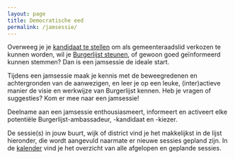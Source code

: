 ```yaml
---
layout: page
title: Democratische eed 
permalink: /jamsessie/
---
```

Overweeg je je [kandidaat te stellen](http://www.burgerlijst.be/interesse.html) om als gemeenteraadslid verkozen te kunnen worden, wil je [Burgerlijst steunen](http://www.burgerlijst.be/steun_burgerlijst.html), of gewoon goed geïnformeerd kunnen stemmen? Dan is een jamsessie de ideale start.

Tijdens een jamsessie maak je kennis met de beweegredenen en achtergronden van de aanwezigen, en leer je op een leuke, (inter)actieve manier de visie en werkwijze van Burgerlijst kennen. Heb je vragen of suggesties? Kom er mee naar een jamsessie!

Deelname aan een jamsessie enthousiasmeert, informeert en activeert elke potentiële Burgerlijst-ambassadeur, -kandidaat en -kiezer.

De sessie(s) in jouw buurt, wijk of district vind je het makkelijkst in de lijst hieronder, die wordt aangevuld naarmate er nieuwe sessies gepland zijn. In de [kalender](http://www.burgerlijst.be/kalender.html) vind je het overzicht van alle afgelopen en geplande sessies. 
